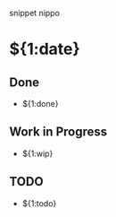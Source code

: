 snippet nippo
  # ${1:date}

  ## Done
  - ${1:done}

  ## Work in Progress
  - ${1:wip}

  ## TODO
  - ${1:todo}
